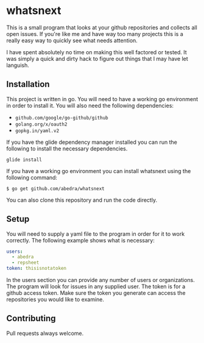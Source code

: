 # whatsnext

This is a small program that looks at your github repositories and
collects all open issues. If you're like me and have way too many
projects this is a really easy way to quickly see what needs attention.

I have spent absolutely no time on making this well factored or
tested. It was simply a quick and dirty hack to figure out things that
I may have let languish.

## Installation

This project is written in go. You will need to have a working go
environment in order to install it. You will also need the following
dependencies:

* `github.com/google/go-github/github`
* `golang.org/x/oauth2`
* `gopkg.in/yaml.v2`

If you have the glide dependency manager installed you can run the
following to install the necessary dependencies.

```
glide install
```

If you have a working go environment you can install whatsnext using
the following command:

```
$ go get github.com/abedra/whatsnext
```

You can also clone this repository and run the code directly.

## Setup

You will need to supply a yaml file to the program in order for it to
work correctly. The following example shows what is necessary:

```yaml
users:
  - abedra
  - repsheet
token: thisisnotatoken
```

In the users section you can provide any number of users or
organizations. The program will look for issues in any supplied
user. The token is for a github access token. Make sure the token you
generate can access the repositories you would like to examine.

## Contributing

Pull requests always welcome.


